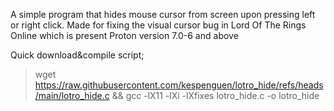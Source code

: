 A simple program that hides mouse cursor from screen upon pressing left or right click. 
Made for fixing the visual cursor bug in Lord Of The Rings Online which is present Proton version 7.0-6 and above

Quick download&compile script;
> wget https://raw.githubusercontent.com/kespenguen/lotro_hide/refs/heads/main/lotro_hide.c && gcc -lX11 -lXi -lXfixes lotro_hide.c -o lotro_hide
